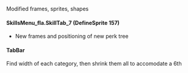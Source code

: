 Modified frames, sprites, shapes


#### SkillsMenu_fla.SkillTab_7 (DefineSprite 157)
- New frames and positioning of new perk tree


#### TabBar
Find width of each category, then shrink them all to accomodate a 6th